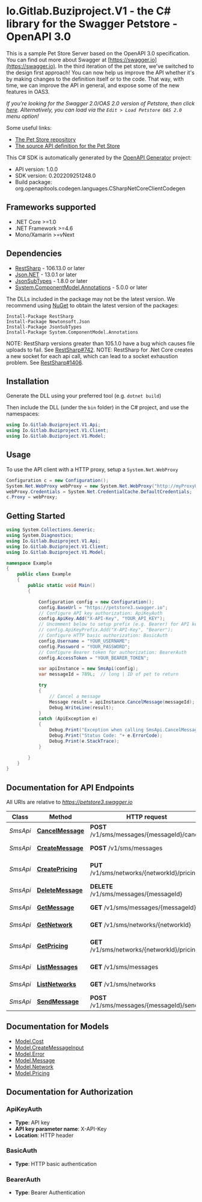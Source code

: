 # Io.Gitlab.Buziproject.V1 - the C# library for the Swagger Petstore - OpenAPI 3.0

This is a sample Pet Store Server based on the OpenAPI 3.0 specification.  You can find out more about
Swagger at [https://swagger.io](https://swagger.io). In the third iteration of the pet store, we've switched to the design first approach!
You can now help us improve the API whether it's by making changes to the definition itself or to the code.
That way, with time, we can improve the API in general, and expose some of the new features in OAS3.

_If you're looking for the Swagger 2.0/OAS 2.0 version of Petstore, then click [here](https://editor.swagger.io/?url=https://petstore.swagger.io/v2/swagger.yaml). Alternatively, you can load via the `Edit > Load Petstore OAS 2.0` menu option!_

Some useful links:
- [The Pet Store repository](https://github.com/swagger-api/swagger-petstore)
- [The source API definition for the Pet Store](https://github.com/swagger-api/swagger-petstore/blob/master/src/main/resources/openapi.yaml)

This C# SDK is automatically generated by the [OpenAPI Generator](https://openapi-generator.tech) project:

- API version: 1.0.0
- SDK version: 0.202209251248.0
- Build package: org.openapitools.codegen.languages.CSharpNetCoreClientCodegen

<a name="frameworks-supported"></a>
## Frameworks supported
- .NET Core >=1.0
- .NET Framework >=4.6
- Mono/Xamarin >=vNext

<a name="dependencies"></a>
## Dependencies

- [RestSharp](https://www.nuget.org/packages/RestSharp) - 106.13.0 or later
- [Json.NET](https://www.nuget.org/packages/Newtonsoft.Json/) - 13.0.1 or later
- [JsonSubTypes](https://www.nuget.org/packages/JsonSubTypes/) - 1.8.0 or later
- [System.ComponentModel.Annotations](https://www.nuget.org/packages/System.ComponentModel.Annotations) - 5.0.0 or later

The DLLs included in the package may not be the latest version. We recommend using [NuGet](https://docs.nuget.org/consume/installing-nuget) to obtain the latest version of the packages:
```
Install-Package RestSharp
Install-Package Newtonsoft.Json
Install-Package JsonSubTypes
Install-Package System.ComponentModel.Annotations
```

NOTE: RestSharp versions greater than 105.1.0 have a bug which causes file uploads to fail. See [RestSharp#742](https://github.com/restsharp/RestSharp/issues/742).
NOTE: RestSharp for .Net Core creates a new socket for each api call, which can lead to a socket exhaustion problem. See [RestSharp#1406](https://github.com/restsharp/RestSharp/issues/1406).

<a name="installation"></a>
## Installation
Generate the DLL using your preferred tool (e.g. `dotnet build`)

Then include the DLL (under the `bin` folder) in the C# project, and use the namespaces:
```csharp
using Io.Gitlab.Buziproject.V1.Api;
using Io.Gitlab.Buziproject.V1.Client;
using Io.Gitlab.Buziproject.V1.Model;
```
<a name="usage"></a>
## Usage

To use the API client with a HTTP proxy, setup a `System.Net.WebProxy`
```csharp
Configuration c = new Configuration();
System.Net.WebProxy webProxy = new System.Net.WebProxy("http://myProxyUrl:80/");
webProxy.Credentials = System.Net.CredentialCache.DefaultCredentials;
c.Proxy = webProxy;
```

<a name="getting-started"></a>
## Getting Started

```csharp
using System.Collections.Generic;
using System.Diagnostics;
using Io.Gitlab.Buziproject.V1.Api;
using Io.Gitlab.Buziproject.V1.Client;
using Io.Gitlab.Buziproject.V1.Model;

namespace Example
{
    public class Example
    {
        public static void Main()
        {

            Configuration config = new Configuration();
            config.BaseUrl = "https://petstore3.swagger.io";
            // Configure API key authorization: ApiKeyAuth
            config.ApiKey.Add("X-API-Key", "YOUR_API_KEY");
            // Uncomment below to setup prefix (e.g. Bearer) for API key, if needed
            // config.ApiKeyPrefix.Add("X-API-Key", "Bearer");
            // Configure HTTP basic authorization: BasicAuth
            config.Username = "YOUR_USERNAME";
            config.Password = "YOUR_PASSWORD";
            // Configure Bearer token for authorization: BearerAuth
            config.AccessToken = "YOUR_BEARER_TOKEN";

            var apiInstance = new SmsApi(config);
            var messageId = 789L;  // long | ID of pet to return

            try
            {
                // Cancel a message
                Message result = apiInstance.CancelMessage(messageId);
                Debug.WriteLine(result);
            }
            catch (ApiException e)
            {
                Debug.Print("Exception when calling SmsApi.CancelMessage: " + e.Message );
                Debug.Print("Status Code: "+ e.ErrorCode);
                Debug.Print(e.StackTrace);
            }

        }
    }
}
```

<a name="documentation-for-api-endpoints"></a>
## Documentation for API Endpoints

All URIs are relative to *https://petstore3.swagger.io*

Class | Method | HTTP request | Description
------------ | ------------- | ------------- | -------------
*SmsApi* | [**CancelMessage**](docs/SmsApi.md#cancelmessage) | **POST** /v1/sms/messages/{messageId}/cancel | Cancel a message
*SmsApi* | [**CreateMessage**](docs/SmsApi.md#createmessage) | **POST** /v1/sms/messages | Create Message
*SmsApi* | [**CreatePricing**](docs/SmsApi.md#createpricing) | **PUT** /v1/sms/networks/{networkId}/pricing | Create network price
*SmsApi* | [**DeleteMessage**](docs/SmsApi.md#deletemessage) | **DELETE** /v1/sms/messages/{messageId} | Deletes a message
*SmsApi* | [**GetMessage**](docs/SmsApi.md#getmessage) | **GET** /v1/sms/messages/{messageId} | Get message
*SmsApi* | [**GetNetwork**](docs/SmsApi.md#getnetwork) | **GET** /v1/sms/networks/{networkId} | Get network
*SmsApi* | [**GetPricing**](docs/SmsApi.md#getpricing) | **GET** /v1/sms/networks/{networkId}/pricing | List network rates
*SmsApi* | [**ListMessages**](docs/SmsApi.md#listmessages) | **GET** /v1/sms/messages | List messages
*SmsApi* | [**ListNetworks**](docs/SmsApi.md#listnetworks) | **GET** /v1/sms/networks | List networks
*SmsApi* | [**SendMessage**](docs/SmsApi.md#sendmessage) | **POST** /v1/sms/messages/{messageId}/send | Sends a message


<a name="documentation-for-models"></a>
## Documentation for Models

 - [Model.Cost](docs/Cost.md)
 - [Model.CreateMessageInput](docs/CreateMessageInput.md)
 - [Model.Error](docs/Error.md)
 - [Model.Message](docs/Message.md)
 - [Model.Network](docs/Network.md)
 - [Model.Pricing](docs/Pricing.md)


<a name="documentation-for-authorization"></a>
## Documentation for Authorization

<a name="ApiKeyAuth"></a>
### ApiKeyAuth

- **Type**: API key
- **API key parameter name**: X-API-Key
- **Location**: HTTP header

<a name="BasicAuth"></a>
### BasicAuth

- **Type**: HTTP basic authentication

<a name="BearerAuth"></a>
### BearerAuth

- **Type**: Bearer Authentication

